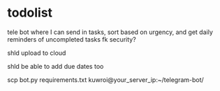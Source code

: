 # todolist
tele bot where I can send in tasks, sort based on urgency, and get daily reminders of uncompleted tasks
fk security?

shld upload to cloud

shld be able to add due dates too


scp bot.py requirements.txt kuwroi@your_server_ip:~/telegram-bot/
